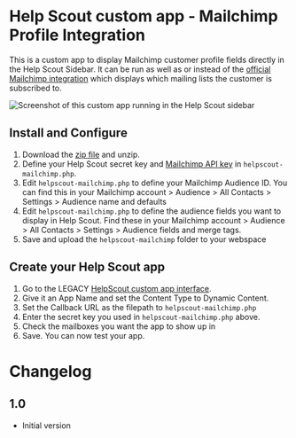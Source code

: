 Help Scout custom app - Mailchimp Profile Integration
==============================================

This is a custom app to display Mailchimp customer profile fields directly in the Help Scout Sidebar. It can be run as well as or instead of the [official Mailchimp integration](https://docs.helpscout.com/article/272-mailchimp) which displays which mailing lists the customer is subscribed to.

![Screenshot of this custom app running in the Help Scout sidebar](https://github.com/maevelander/helpscout-mailchimp/screenshot.png)


Install and Configure
-------

1. Download the [zip file](https://github.com/maevelander/helpscout-mailchimp/archive/main.zip) and unzip.
1. Define your Help Scout secret key and [Mailchimp API key](https://admin.mailchimp.com/account/api/) in `helpscout-mailchimp.php`.
1. Edit `helpscout-mailchimp.php` to define your Mailchimp Audience ID. You can find this in your Mailchimp account > Audience > All Contacts > Settings > Audience name and defaults
1. Edit `helpscout-mailchimp.php` to define the audience fields you want to display in Help Scout. Find these in your Mailchimp account > Audience > All Contacts > Settings > Audience fields and merge tags.
1. Save and upload the `helpscout-mailchimp` folder to your webspace

Create your Help Scout app
-------------------------

1. Go to the LEGACY [HelpScout custom app interface](https://secure.helpscout.net/apps/custom/).
1. Give it an App Name and set the Content Type to Dynamic Content.
1. Set the Callback URL as the filepath to `helpscout-mailchimp.php`
1. Enter the secret key you used in `helpscout-mailchimp.php` above.
1. Check the mailboxes you want the app to show up in
1. Save. You can now test your app.

Changelog
=========

1.0
---

* Initial version